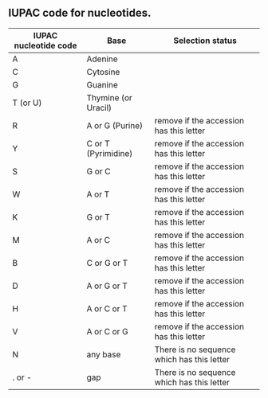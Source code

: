 ## IUPAC code for nucleotides.

| IUPAC nucleotide code | Base                | Selection status                         |
| --------------------- | ------------------- | ---------------------------------------- |
| A                     | Adenine             |                                          |
| C                     | Cytosine            |                                          |
| G                     | Guanine             |                                          |
| T (or U)              | Thymine (or Uracil) |                                          |
| R                     | A or G (Purine)     |  remove if the accession has this letter |
| Y                     | C or T (Pyrimidine) |  remove if the accession has this letter |
| S                     | G or C              |  remove if the accession has this letter |
| W                     | A or T              |  remove if the accession has this letter |
| K                     | G or T              |  remove if the accession has this letter |
| M                     | A or C              |  remove if the accession has this letter |
| B                     | C or G or T         |  remove if the accession has this letter |
| D                     | A or G or T         |  remove if the accession has this letter |
| H                     | A or C or T         |  remove if the accession has this letter |
| V                     | A or C or G         |  remove if the accession has this letter |
| N                     | any base            |  There is no sequence which has this letter |
| . or -                | gap                 |  There is no sequence which has this letter |
